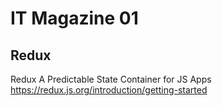 # IT Magazine 01

## Redux

Redux A Predictable State Container for JS Apps https://redux.js.org/introduction/getting-started
